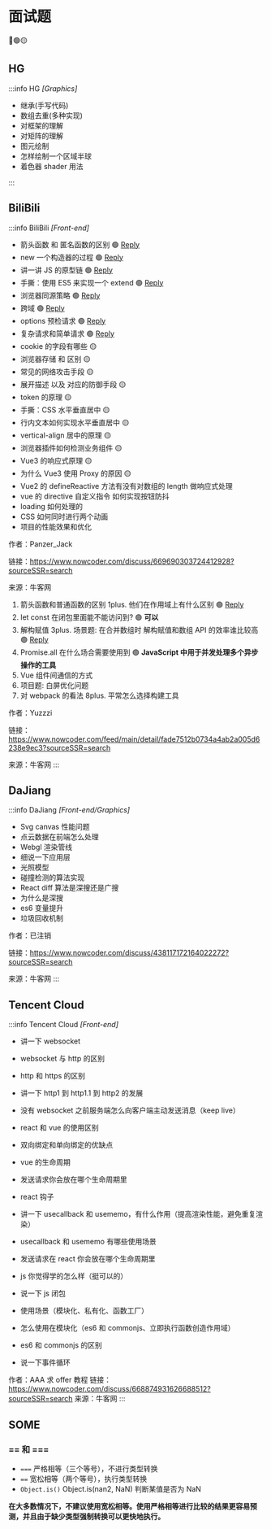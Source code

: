 # 面试题

🔴🟢🟡

## HG

:::info HG _[Graphics]_

- 继承(手写代码)
- 数组去重(多种实现)
- 对框架的理解
- 对矩阵的理解
- 图元绘制
- 怎样绘制一个区域半球
- 着色器 shader 用法

:::

## BiliBili

:::info BiliBili _[Front-end]_

- 箭头函数 和 匿名函数的区别 🟢 [Reply](./函数.md#带名，匿名，箭头函数重要区别)
- new 一个构造器的过程 🟢 [Reply](./类.md#new关键字)
- 讲一讲 JS 的原型链 🟢 [Reply](./原型与原型链.md#原型)
- 手撕：使用 ES5 来实现一个 extend 🟢 [Reply](./继承.md#寄生组合式继承最优最接近es6的extends)
- 浏览器同源策略 🟢 [Reply](https://developer.mozilla.org/zh-CN/docs/Web/Security/Same-origin_policy)
- 跨域 🟢 [Reply](https://developer.mozilla.org/zh-CN/docs/Web/Security/Same-origin_policy#%E8%B7%A8%E6%BA%90%E7%BD%91%E7%BB%9C%E8%AE%BF%E9%97%AE)
- options 预检请求 🟢 [Reply](https://developer.mozilla.org/zh-CN/docs/Web/HTTP/CORS#%E9%A2%84%E6%A3%80%E8%AF%B7%E6%B1%82)
- 复杂请求和简单请求 🟢 [Reply](https://developer.mozilla.org/zh-CN/docs/Web/HTTP/CORS#%E7%AE%80%E5%8D%95%E8%AF%B7%E6%B1%82)
- cookie 的字段有哪些 🟡
- 浏览器存储 和 区别 🟡
- 常见的网络攻击手段 🟡
- 展开描述 以及 对应的防御手段 🟡
- token 的原理 🟡
- 手撕：CSS 水平垂直居中 🟡
- 行内文本如何实现水平垂直居中 🟡
- vertical-align 居中的原理 🟡
- 浏览器插件如何检测业务组件 🟡
- Vue3 的响应式原理 🟡
- 为什么 Vue3 使用 Proxy 的原因 🟡
- Vue2 的 defineReactive 方法有没有对数组的 length 做响应式处理
- vue 的 directive 自定义指令 如何实现按钮防抖
- loading 如何处理的
- CSS 如何同时进行两个动画
- 项目的性能效果和优化

作者：Panzer_Jack

链接：https://www.nowcoder.com/discuss/669690303724412928?sourceSSR=search

来源：牛客网

1. 箭头函数和普通函数的区别 
   1plus. 他们在作用域上有什么区别 🟢 [Reply](./函数.md#带名，匿名，箭头函数重要区别)
2. let const 在闭包里面能不能访问到? 🟢 **可以**
3. 解构赋值
   3plus. 场景题: 在合并数组时 解构赋值和数组 API 的效率谁比较高 🟢 [Reply](./数组.md#解构赋值)
4. Promise.all 在什么场合需要使用到 🟢 **JavaScript 中用于并发处理多个异步操作的工具**
5. Vue 组件间通信的方式
6. 项目题: 白屏优化问题
7. 对 webpack 的看法
   8plus. 平常怎么选择构建工具

作者：Yuzzzi

链接：https://www.nowcoder.com/feed/main/detail/fade7512b0734a4ab2a005d6238e9ec3?sourceSSR=search

来源：牛客网
:::

## DaJiang

:::info DaJiang _[Front-end/Graphics]_

- Svg canvas 性能问题
- 点云数据在前端怎么处理
- Webgl 渲染管线
- 细说一下应用层
- 光照模型
- 碰撞检测的算法实现
- React diff 算法是深搜还是广搜
- 为什么是深搜
- es6 变量提升
- 垃圾回收机制

作者：已注销

链接：https://www.nowcoder.com/discuss/438117172164022272?sourceSSR=search

来源：牛客网
:::

## Tencent Cloud

:::info Tencent Cloud _[Front-end]_

- 讲一下 websocket

- websocket 与 http 的区别

- http 和 https 的区别

- 讲一下 http1 到 http1.1 到 http2 的发展

- 没有 websocket 之前服务端怎么向客户端主动发送消息（keep live）

- react 和 vue 的使用区别

- 双向绑定和单向绑定的优缺点

- vue 的生命周期

- 发送请求你会放在哪个生命周期里

- react 钩子

- 讲一下 usecallback 和 usememo，有什么作用（提高渲染性能，避免重复渲染）

- usecallback 和 usememo 有哪些使用场景

- 发送请求在 react 你会放在哪个生命周期里

- js 你觉得学的怎么样（挺可以的）

- 说一下 js 闭包

- 使用场景（模块化、私有化、函数工厂）

- 怎么使用在模块化（es6 和 commonjs、立即执行函数创造作用域）

- es6 和 commonjs 的区别

- 说一下事件循环

作者：AAA 求 offer 教程
链接：https://www.nowcoder.com/discuss/668874931626688512?sourceSSR=search
来源：牛客网
:::

## SOME

### == 和 ===

- `===` 严格相等（三个等号），不进行类型转换
- `==` 宽松相等（两个等号），执行类型转换
- `Object.is()` Object.is(nan2, NaN) 判断某值是否为 NaN

**在大多数情况下，不建议使用宽松相等。使用严格相等进行比较的结果更容易预测，并且由于缺少类型强制转换可以更快地执行。**
